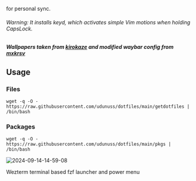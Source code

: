 for personal sync. 
###### Warning: It installs keyd, which activates simple Vim motions when holding CapsLock.
##### Wallpapers taken from [kirokaze](https://www.deviantart.com/kirokaze) and modified waybar config from [mxkrsv](https://github.com/mxkrsv/dotfiles/tree/master)
## Usage
### Files
```
wget -q -O - https://raw.githubusercontent.com/udunuss/dotfiles/main/getdotfiles | /bin/bash
```
### Packages
```
wget -q -O - https://raw.githubusercontent.com/udunuss/dotfiles/main/pkgs | /bin/bash
```

![2024-09-14-14-59-08](https://github.com/user-attachments/assets/8d4d67e7-57b3-416b-8f35-5450280beedd)

Wezterm terminal based fzf launcher and power menu
